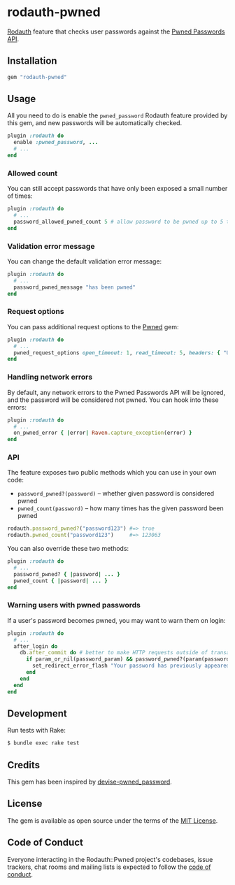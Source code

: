 # rodauth-pwned

[Rodauth] feature that checks user passwords against the [Pwned Passwords API].

## Installation

```rb
gem "rodauth-pwned"
```

## Usage

All you need to do is enable the `pwned_password` Rodauth feature provided by
this gem, and new passwords will be automatically checked.

```rb
plugin :rodauth do
  enable :pwned_password, ...
  # ...
end
```

### Allowed count

You can still accept passwords that have only been exposed a small number of
times:

```rb
plugin :rodauth do
  # ...
  password_allowed_pwned_count 5 # allow password to be pwned up to 5 times
end
```

### Validation error message

You can change the default validation error message:

```rb
plugin :rodauth do
  # ...
  password_pwned_message "has been pwned"
end
```

### Request options

You can pass additional request options to the [Pwned] gem:

```rb
plugin :rodauth do
  # ...
  pwned_request_options open_timeout: 1, read_timeout: 5, headers: { "User-Agent" => "MyApp" }
end
```

### Handling network errors

By default, any network errors to the Pwned Passwords API will be ignored, and
the password will be considered not pwned. You can hook into these errors:

```rb
plugin :rodauth do
  # ...
  on_pwned_error { |error| Raven.capture_exception(error) }
end
```

### API

The feature exposes two public methods which you can use in your own code:

* `password_pwned?(password)` – whether given password is considered pwned
* `pwned_count(password)` – how many times has the given password been pwned

```rb
rodauth.password_pwned?("password123") #=> true
rodauth.pwned_count("password123")     #=> 123063
```

You can also override these two methods:

```rb
plugin :rodauth do
  # ...
  password_pwned? { |password| ... }
  pwned_count { |password| ... }
end
```

### Warning users with pwned passwords

If a user's password becomes pwned, you may want to warn them on login:

```rb
plugin :rodauth do
  # ...
  after_login do
    db.after_commit do # better to make HTTP requests outside of transactions
      if param_or_nil(password_param) && password_pwned?(param(password_param))
        set_redirect_error_flash "Your password has previously appeared in a data breach and should never be used. We strongly recommend you change your password."
      end
    end
  end
end
```

## Development

Run tests with Rake:

```sh
$ bundle exec rake test
```

## Credits

This gem has been inspired by [devise-pwned_password].

## License

The gem is available as open source under the terms of the [MIT License](https://opensource.org/licenses/MIT).

## Code of Conduct

Everyone interacting in the Rodauth::Pwned project's codebases, issue trackers, chat rooms and mailing lists is expected to follow the [code of conduct](https://github.com/janko/rodauth-pwned/blob/master/CODE_OF_CONDUCT.md).

[Rodauth]: https://github.com/jeremyevans/rodauth
[Pwned Passwords API]: https://haveibeenpwned.com/Passwords
[Pwned]: https://github.com/philnash/pwned
[devise-pwned_password]: https://github.com/michaelbanfield/devise-pwned_password
